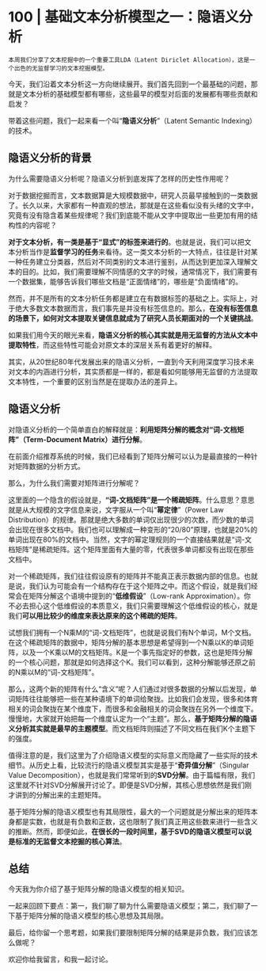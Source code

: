 # 100 | 基础文本分析模型之一：隐语义分析

    本周我们分享了文本挖掘中的一个重要工具LDA（Latent Diriclet Allocation），这是一个出色的无监督学习的文本挖掘模型。

今天，我们沿着文本分析这一方向继续展开。我们首先回到一个最基础的问题，那就是文本分析的基础模型都有哪些，这些最早的模型对后面的发展都有哪些贡献和启发？

带着这些问题，我们一起来看一个叫“**隐语义分析**”（Latent Semantic Indexing）的技术。

## 隐语义分析的背景

为什么需要隐语义分析呢？隐语义分析到底发挥了怎样的历史性作用呢？

对于数据挖掘而言，文本数据算是大规模数据中，研究人员最早接触到的一类数据了。长久以来，大家都有一种直观的想法，那就是在这些看似没有头绪的文字中，究竟有没有隐含着某些规律呢？我们到底能不能从文字中提取出一些更加有用的结构性的内容呢？

**对于文本分析，有一类是基于“显式”的标签来进行的**。也就是说，我们可以把文本分析当作是**监督学习的任务**来看待。这一类文本分析的一大特点，往往是针对某一种任务建立分类器，然后对不同类别的文本进行鉴别，从而达到更加深入理解文本的目的。比如，我们需要理解不同情感的文字的时候，通常情况下，我们需要有一个数据集，能够告诉我们哪些文档是“正面情绪”的，哪些是“负面情绪”的。

然而，并不是所有的文本分析任务都是建立在有数据标签的基础之上。实际上，对于绝大多数文本数据而言，我们事先是并没有标签信息的。那么，**在没有标签信息的场景下，如何对文本提取关键信息就成为了研究人员长期面对的一个关键挑战**。

如果我们用今天的眼光来看，**隐语义分析的核心其实就是用无监督的方法从文本中提取特性**，而这些特性可能会对原文本的深层关系有着更好的解释。

其实，从20世纪80年代发展出来的隐语义分析，一直到今天利用深度学习技术来对文本的内涵进行分析，其实质都是一样的，都是看如何能够用无监督的方法提取文本特性，一个重要的区别当然是在提取办法的差异上。

## 隐语义分析

对隐语义分析的一个简单直白的解释就是：**利用矩阵分解的概念对“词-文档矩阵”（Term-Document Matrix）进行分解**。

在前面介绍推荐系统的时候，我们已经看到了矩阵分解可以认为是最直接的一种针对矩阵数据的分析方式。

那么，为什么我们需要对矩阵进行分解呢？

这里面的一个隐含的假设就是，**“词-文档矩阵”是一个稀疏矩阵**。什么意思？意思就是从大规模的文字信息来说，文字服从一个叫“**幂定律**”（Power Law Distribution）的规律。那就是绝大多数的单词仅出现很少的次数，而少数的单词会出现在很多文档中。我们也可以理解成一种变形的“20/80”原理，也就是20%的单词出现在80%的文档中。当然，文字的幂定理规则的一个直接结果就是“词-文档矩阵”是稀疏矩阵。这个矩阵里面有大量的零，代表很多单词都没有出现在那些文档中。

对一个稀疏矩阵，我们往往假设原有的矩阵并不能真正表示数据内部的信息。也就是说，我们认为可能会有一个结构存在于这个矩阵之中。而这个假设，就是我们经常会在矩阵分解这个语境中提到的“**低维假设**”（Low-rank Approximation）。你不必去担心这个低维假设的本质意义，我们只需要理解这个低维假设的核心，就是我们**可以用比较少的维度来表达原来的这个稀疏的矩阵**。

试想我们拥有一个N乘M的“词-文档矩阵”，也就是说我们有N个单词，M个文档。在这个稀疏矩阵的数据中，矩阵分解的基本思想是希望得到一个N乘以K的单词矩阵，以及一个K乘以M的文档矩阵。K是一个事先指定好的参数，这也是矩阵分解的一个核心问题，那就是如何选择这个K。我们可以看到，这种分解能够还原之前的N乘以M的“词-文档矩阵”。

那么，这两个新的矩阵有什么“含义”呢？人们通过对很多数据的分解以后发现，单词矩阵往往能够把一些在某种语境下的单词给聚拢。比如我们会发现，很多和体育相关的词会聚拢在某个维度下，而很多和金融相关的词会聚拢在另外一个维度下。慢慢地，大家就开始把每一个维度认定为一个“主题”。那么，**基于矩阵分解的隐语义分析其实就是最早的主题模型**。而文档矩阵则描述了不同文档在我们K个主题下的强度。

值得注意的是，我们这里为了介绍隐语义模型的实际意义而隐藏了一些实际的技术细节。从历史上看，比较流行的隐语义模型其实是基于“**奇异值分解**”（Singular Value Decomposition），也就是我们常常听到的**SVD分解**。由于篇幅有限，我们这里就不针对SVD分解展开讨论了。即便是SVD分解，其核心思想依然是我们刚才讲到的分解出来的主题矩阵。

基于矩阵分解的隐语义模型也有其局限性，最大的一个问题就是分解出来的矩阵本身都是实数，也就是有负数和正数，这也限制了我们真正用这些数来进行一些含义的推断。然而，即便如此，**在很长的一段时间里，基于SVD的隐语义模型可以说是标准的无监督文本挖掘的核心算法**。

## 总结

今天我为你介绍了基于矩阵分解的隐语义模型的相关知识。

一起来回顾下要点：第一，我们聊了聊为什么需要隐语义模型；第二，我们聊了一下基于矩阵分解的隐语义模型的核心思想及其局限。

最后，给你留一个思考题，如果我们要限制矩阵分解的结果是非负数，我们应该怎么做呢？

欢迎你给我留言，和我一起讨论。
    